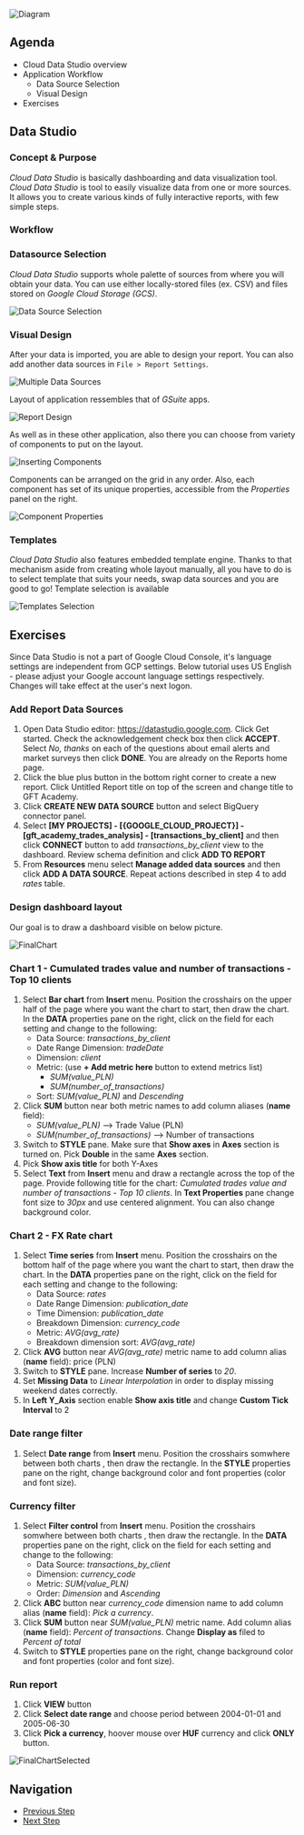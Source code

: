 ![Diagram](https://github.com/gft-academy-pl/gcp-data-analysis-with-bigquery/blob/master/assets/Data%20analysis%20with%20BQ%20-%20diagram%20(part_3).png?raw=true)

## Agenda
* Cloud Data Studio overview
* Application Workflow
    * Data Source Selection
    * Visual Design
* Exercises
## Data Studio

### Concept & Purpose
*Cloud Data Studio* is basically dashboarding and data visualization tool.
*Cloud Data Studio* is tool to easily visualize data from one or more sources.
It allows you to create various kinds of fully interactive reports, with few simple steps.

### Workflow

### Datasource Selection
*Cloud Data Studio* supports whole palette of sources from where you will obtain your data.
You can use either locally-stored files (ex. CSV) and files stored on *Google Cloud Storage (GCS)*.

![Data Source Selection](https://github.com/gft-academy-pl/gcp-data-analysis-with-bigquery/blob/master/assets/datastudio_data-sources.png)

### Visual Design
After your data is imported, you are able to design your report.
You can also add another data sources in `File > Report Settings`.

![Multiple Data Sources](https://github.com/gft-academy-pl/gcp-data-analysis-with-bigquery/blob/master/assets/datastudio_mutliple-datasources.png)

Layout of application ressembles that of *GSuite* apps.

![Report Design](https://github.com/gft-academy-pl/gcp-data-analysis-with-bigquery/blob/master/assets/datastudio_report-design.png)

As well as in these other application, also there you can choose from variety of components to put on the layout.

![Inserting Components](https://github.com/gft-academy-pl/gcp-data-analysis-with-bigquery/blob/master/assets/datastudio_components.png)

Components can be arranged on the grid in any order. Also, each component has set of its unique properties, accessible from the *Properties* panel on the right.

![Component Properties](https://github.com/gft-academy-pl/gcp-data-analysis-with-bigquery/blob/master/assets/datastudio_properties.png)

### Templates 

*Cloud Data Studio* also features embedded template engine.
Thanks to that mechanism aside from creating whole layout manually, all you have to do is to select template that suits your needs, swap data sources and you are good to go!
Template selection is available
  
![Templates Selection](https://github.com/gft-academy-pl/gcp-data-analysis-with-bigquery/blob/master/assets/datastudio_templates.png)  


## Exercises
Since Data Studio is not a part of Google Cloud Console, it's language settings are independent from GCP settings. Below tutorial uses US English - please adjust your Google account language settings respectively. Changes will take effect at the user's next logon.

### Add Report Data Sources

1. Open Data Studio editor: https://datastudio.google.com. Click Get started. Check the acknowledgement check box then click **ACCEPT**.
Select _No, thanks_ on each of the questions about email alerts and market surveys then click **DONE**.
You are already on the Reports home page. 
2. Click the blue plus button in the bottom right corner to create a new report. Click Untitled Report title on top of the screen and change title to GFT Academy.
3. Click **CREATE NEW DATA SOURCE** button and select BigQuery connector panel. 
4. Select **[MY PROJECTS] - [{GOOGLE_CLOUD_PROJECT}] - [gft_academy_trades_analysis] - [transactions_by_client]** and then click **CONNECT** button to add _transactions_by_client_ view to the dashboard. Review schema definition and click **ADD TO REPORT**
5. From **Resources** menu select  **Manage added data sources** and then click **ADD A DATA SOURCE**. Repeat actions described in step 4 to add _rates_ table.

### Design dashboard layout
Our goal is to draw a dashboard visible on below picture.

![FinalChart](https://github.com/gft-academy-pl/gcp-data-analysis-with-bigquery/blob/master/assets/DataStudio_chart_final.png?raw=true)

### Chart 1 - Cumulated trades value and number of transactions - Top 10 clients

1. Select **Bar chart** from **Insert** menu. Position the crosshairs on the upper half of the page where you want the chart to start, then draw the chart. In the **DATA** properties pane on the right, click on the field for each setting and change to the following:
	* Data Source: _transactions_by_client_
	* Date Range Dimension: _tradeDate_
	* Dimension: _client_
	* Metric: (use **+ Add metric here** button to extend metrics list)
       * _SUM(value_PLN)_
       * _SUM(number_of_transactions)_
	* Sort: _SUM(value_PLN)_ and _Descending_
2. Click **SUM** button near both metric names to add column aliases (**name** field):
 	* _SUM(value_PLN)_ --> Trade Value (PLN)
	* _SUM(number_of_transactions)_ --> Number of transactions
3. Switch to **STYLE** pane. Make sure that **Show axes** in **Axes** section is turned on.  Pick **Double** in the same **Axes** section.
4. Pick **Show axis title** for both Y-Axes
5. Select **Text** from **Insert** menu and draw a rectangle across the top of the page. Provide following title for the chart: _Cumulated trades value and number of transactions - Top 10 clients_. In **Text Properties** pane change font size to _30px_ and use centered alignment. You can also change background color.

### Chart 2 - FX Rate chart
	
1. Select **Time series** from **Insert** menu. Position the crosshairs on the bottom half of the page where you want the chart to start, then draw the chart. In the **DATA** properties pane on the right, click on the field for each setting and change to the following:
	* Data Source: _rates_
	* Date Range Dimension: _publication_date_	
	* Time Dimension: _publication_date_
	* Breakdown Dimension: _currency_code_
	* Metric: _AVG(avg_rate)_
	* Breakdown dimension sort: _AVG(avg_rate)_
2. Click **AVG** button near _AVG(avg_rate)_ metric name to add column alias (**name** field): price (PLN)
3. Switch to **STYLE** pane. Increase **Number of series** to _20_.
4. Set **Missing Data** to _Linear Interpolation_ in order to display missing weekend dates correctly.
5. In **Left Y_Axis** section enable **Show axis title** and change **Custom Tick Interval** to 2

### Date range filter
1. Select **Date range** from **Insert** menu. Position the crosshairs somwhere between both charts , then draw the rectangle. In the **STYLE** properties pane on the right, change background color and font properties (color and font size).

### Currency filter
1. Select **Filter control** from **Insert** menu. Position the crosshairs somwhere between both charts , then draw the rectangle. In the **DATA** properties pane on the right, click on the field for each setting and change to the following:
	* Data Source: _transactions_by_client_
	* Dimension: _currency_code_
	* Metric: _SUM(value_PLN)_
	* Order: _Dimension_ and _Ascending_
2. Click **ABC** button near _currency_code_ dimension name to add column alias (**name** field): _Pick a currency_.
3. Click **SUM** button near _SUM(value_PLN)_ metric name. Add column alias (**name** field): _Percent of transactions_. Change **Display as** filed to _Percent of total_
4. Switch to **STYLE** properties pane on the right, change background color and font properties (color and font size).

### Run report

1. Click **VIEW** button
2. Click **Select date range** and choose period between 2004-01-01 and 2005-06-30
3. Click **Pick a currency**, hoover mouse over **HUF** currency and click **ONLY** button.

![FinalChartSelected](https://github.com/gft-academy-pl/gcp-data-analysis-with-bigquery/blob/master/assets/DataStudio_chart_final_selected.png?raw=true)

## Navigation

- [Previous Step](./05-cloud-functions.md)
- [Next Step](./07-clean-up.md)

